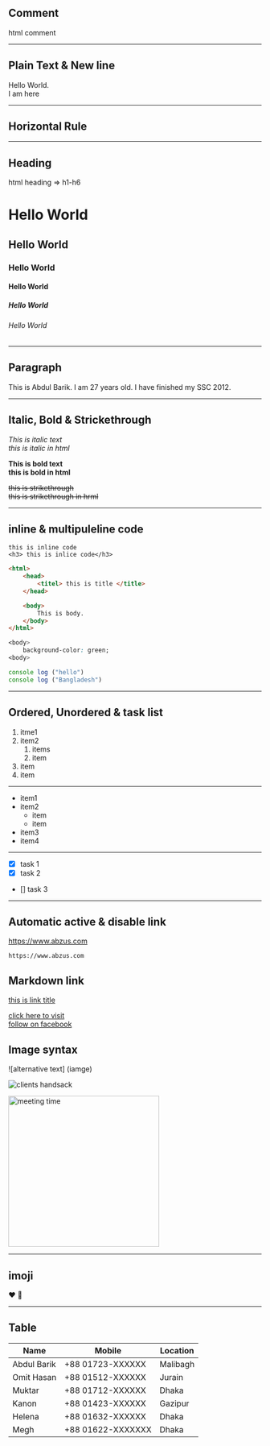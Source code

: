 ## Comment

html comment <!--markdown learning-->   

---
## Plain Text & New line

Hello World.<!--2space to create new line or html (<br>)-->  
I am here

---
## Horizontal Rule


---
## Heading


html heading => h1-h6

# Hello World
## Hello World
### Hello World
#### Hello World
##### Hello World
###### Hello World

---


## Paragraph

<p>This is Abdul Barik. I am 27 years old. I have finished my SSC 2012.</p>

---

## Italic, Bold & Strickethrough

_This is italic text_  
<i>this is italic in html</i>  

__This is bold text__  
<b>this is bold in html</b>

~~this is strikethrough~~  
<del>this is strikethrough in hrml<de>

---

## inline & multipuleline code

`this is inline code`  
`<h3> this is inlice code</h3>`


```html
<html>
    <head>
        <titel> this is title </title>
    </head>

    <body>
        This is body.
    </body>
</html>

```

```CSS
<body>
    background-color: green;
<body>
```

```javascript
console log ("hello")
console log ("Bangladesh")
```

---
## Ordered, Unordered & task list

1. itme1
2. item2
    1. items 
    2. item
4. item
5. item

---
- item1
- item2
    - item 
    - item
- item3
- item4

---
- [x] task 1
- [x] task 2
- [] task 3

---
## Automatic active & disable link

https://www.abzus.com

`https://www.abzus.com`

## Markdown link

[this is link title](https://www.abzus.com)


<!--another way-->

[click here to visit][website link]  
[follow on facebook][facebook]


<!-- all link here-->

[website link]: https://www.abzus.com
[facebook]: https://www.facebook.com/amsbarik

## Image syntax

![alternative text] (iamge)

![clients handsack](image/hands-shaking.jpg)

<!--html img tag-->

<img src="image/hands-shaking.jpg" width="300px" title="meeting time"/>

---

## imoji


❤️ 🥰


---

## Table

| Name | Mobile | Location |
|----- |----|----|
|Abdul Barik | +88 01723-XXXXXX| Malibagh |
|Omit Hasan | +88 01512-XXXXXX| Jurain|
|Muktar| +88 01712-XXXXXX| Dhaka|
|Kanon| +88 01423-XXXXXX| Gazipur|
|Helena| +88 01632-XXXXXX| Dhaka|
|Megh| +88 01622-XXXXXXX| Dhaka|

